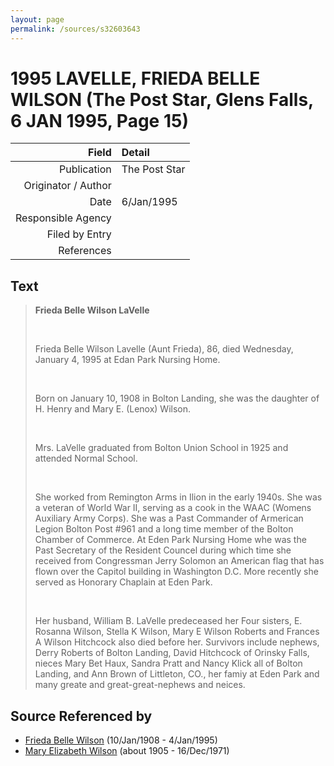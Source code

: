 ```yaml
---
layout: page
permalink: /sources/s32603643
---
```


# 1995 LAVELLE, FRIEDA BELLE WILSON (The Post Star, Glens Falls, 6 JAN 1995, Page 15)

Field | Detail
---:|:---
Publication | The Post Star
Originator / Author | 
Date | 6/Jan/1995
Responsible Agency | 
Filed by Entry | 
References | 

## Text

> **Frieda Belle Wilson LaVelle**
>
> <br/>
>
> Frieda Belle Wilson Lavelle (Aunt Frieda), 86, died Wednesday, January 4, 1995 at Edan Park Nursing Home.
>
> <br/>
>
> Born on January 10, 1908 in Bolton Landing, she was the daughter of H. Henry and Mary E. (Lenox) Wilson.
>
> <br/>
>
> Mrs. LaVelle graduated from Bolton Union School in 1925 and attended Normal School.
>
> <br/>
>
> She worked from Remington Arms in Ilion in the early 1940s. She was a veteran of World War II, serving as a cook in the WAAC (Womens Auxiliary Army Corps). She was a Past Commander of Armerican Legion Bolton Post #961 and a long time member of the Bolton Chamber of Commerce. At Eden Park Nursing Home whe was the Past Secretary of the Resident Councel during which time she received from Congressman Jerry Solomon an American flag that has flown over the Capitol building in Washington D.C. More recently she served as Honorary Chaplain at Eden Park.
>
> <br/>
>
> Her husband, William B. LaVelle predeceased her Four sisters, E. Rosanna Wilson, Stella K Wilson, Mary E Wilson Roberts and Frances A Wilson Hitchcock also died before her. Survivors include nephews, Derry Roberts of Bolton Landing, David Hitchcock of Orinsky Falls, nieces Mary Bet Haux, Sandra Pratt and Nancy Klick all of Bolton Landing, and Ann Brown of Littleton, CO., her famiy at Eden Park and many greate and great-great-nephews and neices.
>

## Source Referenced by

* [Frieda Belle Wilson](../people/@66883950@-frieda-belle-wilson-b1908-1-10-d1995-1-4.md) (10/Jan/1908 - 4/Jan/1995)
* [Mary Elizabeth Wilson](../people/@99819804@-mary-elizabeth-wilson-b1905-d1971-12-16.md) (about 1905 - 16/Dec/1971)
